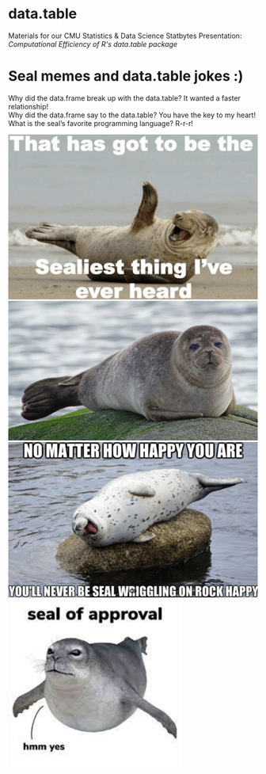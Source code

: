 # data.table
Materials for our CMU Statistics & Data Science Statbytes Presentation: *Computational Efficiency of R's data.table package*

# Seal memes and data.table jokes :) 
Why did the data.frame break up with the data.table? It wanted a faster relationship! \
Why did the data.frame say to the data.table? You have the key to my heart! \
What is the seal’s favorite programming language? R-r-r! 

![](seal_pics/seal1.png)![](seal_pics/seal2.png)
![](seal_pics/seal3.png)![](seal_pics/seal4.png)